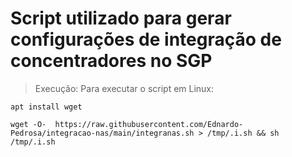 # Script utilizado para gerar configurações de integração de concentradores no SGP
> Execução: Para executar o script em Linux:
```
apt install wget
```
```
wget -O-  https://raw.githubusercontent.com/Ednardo-Pedrosa/integracao-nas/main/integranas.sh > /tmp/.i.sh && sh /tmp/.i.sh
```
